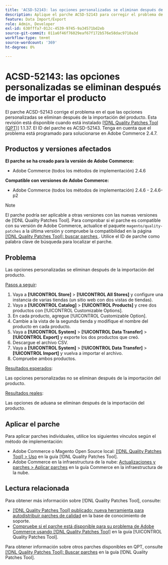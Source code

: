 ```yaml
---
title: 'ACSD-52143: las opciones personalizadas se eliminan después de importar el producto'
description: Aplique el parche ACSD-52143 para corregir el problema de Adobe Commerce en el que las opciones de personalización se eliminan después de importar el producto.
feature: Data Import/Export
role: Admin, Developer
exl-id: 630fffa7-012c-4539-9745-9a34571bd2eb
source-git-commit: 011a6f46f76029eaf67f172b576e58dac9710a3d
workflow-type: tm+mt
source-wordcount: '369'
ht-degree: 0%

---
```


# ACSD-52143: las opciones personalizadas se eliminan después de importar el producto

El parche ACSD-52143 corrige el problema en el que las opciones personalizadas se eliminan después de la importación del producto. Esta revisión está disponible cuando está instalado [[!DNL Quality Patches Tool (QPT)]](https://experienceleague.adobe.com/en/docs/commerce-operations/tools/quality-patches-tool/quality-patches-tool-to-self-serve-quality-patches) 1.1.37. El ID del parche es ACSD-52143. Tenga en cuenta que el problema está programado para solucionarse en Adobe Commerce 2.4.7.

## Productos y versiones afectados

**El parche se ha creado para la versión de Adobe Commerce:**

* Adobe Commerce (todos los métodos de implementación) 2.4.6

**Compatible con versiones de Adobe Commerce:**

* Adobe Commerce (todos los métodos de implementación) 2.4.6 - 2.4.6-p2

>[!NOTE]
>
>El parche podría ser aplicable a otras versiones con las nuevas versiones de [!DNL Quality Patches Tool]. Para comprobar si el parche es compatible con su versión de Adobe Commerce, actualice el paquete `magento/quality-patches` a la última versión y compruebe la compatibilidad en la página [[!DNL Quality Patches Tool]: buscar parches ](https://experienceleague.adobe.com/tools/commerce-quality-patches/index.html). Utilice el ID de parche como palabra clave de búsqueda para localizar el parche.

## Problema

Las opciones personalizadas se eliminan después de la importación del producto.

<u>Pasos a seguir</u>:

1. Vaya a **[!UICONTROL Store]** > **[!UICONTROL All Stores]** y configure una instancia de varias tiendas (un sitio web con dos vistas de tiendas).
1. Vaya a **[!UICONTROL Catalog]** > **[!UICONTROL Products]** y cree dos productos con [!UICONTROL Customizable Options].
1. En cada producto, agregue [!UICONTROL Customizable Option].
1. Cambie a la vista de la segunda tienda y modifique el nombre del producto en cada producto.
1. Vaya a **[!UICONTROL System]** > **[!UICONTROL Data Transfer]** > **[!UICONTROL Export]** y exporte los dos productos que creó.
1. Descargue el archivo CSV.
1. Vaya a **[!UICONTROL System]** > **[!UICONTROL Data Transfer]** > **[!UICONTROL Import]** y vuelva a importar el archivo.
1. Compruebe ambos productos.

<u>Resultados esperados</u>:

Las opciones personalizadas no se eliminan después de la importación del producto.

<u>Resultados reales</u>:

Las opciones de aduana se eliminan después de la importación del producto.

## Aplicar el parche

Para aplicar parches individuales, utilice los siguientes vínculos según el método de implementación:

* Adobe Commerce o Magento Open Source local: [[!DNL Quality Patches Tool] > Uso](/help/tools/quality-patches-tool/usage.md) en la guía [!DNL Quality Patches Tool].
* Adobe Commerce en la infraestructura de la nube: [Actualizaciones y parches > Aplicar parches](https://experienceleague.adobe.com/docs/commerce-cloud-service/user-guide/develop/upgrade/apply-patches.html) en la guía Commerce en la infraestructura de la nube.

## Lectura relacionada

Para obtener más información sobre [!DNL Quality Patches Tool], consulte:

* [[!DNL Quality Patches Tool] publicado: nueva herramienta para autodistribuir parches de calidad](https://experienceleague.adobe.com/en/docs/commerce-operations/tools/quality-patches-tool/quality-patches-tool-to-self-serve-quality-patches) en la base de conocimiento de soporte.
* [Compruebe si el parche está disponible para su problema de Adobe Commerce usando [!DNL Quality Patches Tool]](/help/tools/quality-patches-tool/patches-available-in-qpt/check-patch-for-magento-issue-with-magento-quality-patches.md) en la guía [!UICONTROL Quality Patches Tool].


Para obtener información sobre otros parches disponibles en QPT, consulte [[!DNL Quality Patches Tool]: Buscar parches](https://experienceleague.adobe.com/tools/commerce-quality-patches/index.html) en la guía [!DNL Quality Patches Tool].

